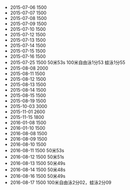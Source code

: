 - 2015-07-06 1500
- 2015-07-07 1500
- 2015-07-08 1500
- 2015-07-09 1500
- 2015-07-10 1500
- 2015-07-12 1500
- 2015-07-13 1500
- 2015-07-14 1500
- 2015-07-15 1500
- 2015-07-16 1500
- 2015-07-25 1500 50米53s 100米自由泳1分53 蛙泳1分55
- 2015-08-08 2000
- 2015-08-11 1500
- 2015-08-12 1500
- 2015-08-13 1500
- 2015-08-14 1500
- 2015-08-15 1500
- 2015-08-19 1500
- 2015-10-03 3000
- 2015-11-01 2600
- 2015-11-15 1800
- 2016-01-08 1500
- 2016-01-10 1500
- 2016-08-08 1500
- 2016-08-09 1500
- 2016-08-10 1500
- 2016-08-11 1500 50米53s
- 2016-08-12 1500 50米51s
- 2016-08-13 1500 50米49s
- 2016-08-14 1500 50米48s
- 2016-08-16 1500 50米49s
- 2016-08-17 1500 100米自由泳2分02，蛙泳2分09
